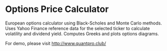 # Options Price Calculator

European options calculator using Black-Scholes and Monte Carlo methods. Uses Yahoo Finance reference data for the selected ticker to calculate volatility and dividend yield. Computes Greeks and plots options diagrams.



For demo, please visit http://www.quantpro.club/




